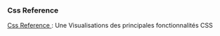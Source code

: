 ### Css Reference
[Css Reference ](http://cssreference.io/animations/ "CSSREFERENCE") : Une Visualisations des principales fonctionnalités CSS
